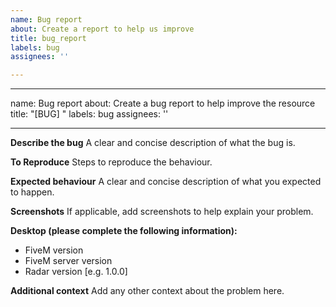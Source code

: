 ```yaml
---
name: Bug report
about: Create a report to help us improve
title: bug_report
labels: bug
assignees: ''

---
```


---
name: Bug report
about: Create a bug report to help improve the resource
title: "[BUG] "
labels: bug
assignees: ''

---

**Describe the bug**
A clear and concise description of what the bug is.

**To Reproduce**
Steps to reproduce the behaviour.

**Expected behaviour**
A clear and concise description of what you expected to happen.

**Screenshots**
If applicable, add screenshots to help explain your problem.

**Desktop (please complete the following information):**
 - FiveM version
 - FiveM server version
 - Radar version [e.g. 1.0.0]

**Additional context**
Add any other context about the problem here.
